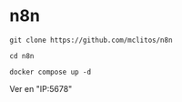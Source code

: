 # n8n

```
git clone https://github.com/mclitos/n8n
```
```
cd n8n
```
```
docker compose up -d
```

Ver en "IP:5678"
